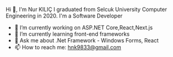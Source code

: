 Hi 👋, I'm Nur KILIÇ
I graduated from Selcuk University Computer Engineering in 2020.
I'm a Software Developer
- 🔭 I’m currently working on ASP.NET Core,React,Next.js
- 🌱 I’m currently learning front-end frameworks
- 💬 Ask me about .Net Framework - Windows Forms, React
- 📫 How to reach me: hnk9833@gmail.com
